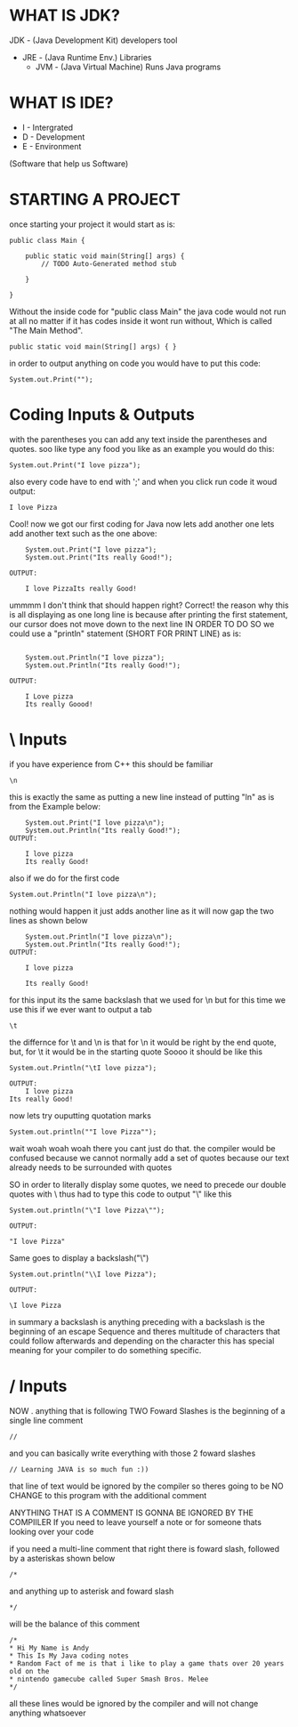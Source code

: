WHAT IS JDK?
===============
JDK - (Java Development Kit) developers tool
- JRE - (Java Runtime Env.) Libraries
	- JVM - (Java Virtual Machine) Runs Java programs


WHAT IS IDE?
===============
- I - Intergrated
- D - Development
- E - Environment

(Software that help us Software)


STARTING A PROJECT
=====================
once starting your project it would start as is:

```
public class Main {

	public static void main(String[] args) {
		// TODO Auto-Generated method stub

	}

}
```

Without the inside code for "public class Main" the java code would not run at all no matter if it has codes inside it wont run without, Which is called 
"The Main Method".

	public static void main(String[] args) { }

in order to output anything on code you would have to put this code:

	System.out.Print("");


Coding Inputs & Outputs
==========================

with the parentheses you can add any text inside the parentheses and quotes.
soo like type any food you like as an example you would do this:

	System.out.Print("I love pizza");

also every code have to end with ';'
and when you click run code
it woud output:

	I love Pizza

Cool!
now we got our first coding for Java
now lets add another one
lets
add another text such as the one above:

```
	System.out.Print("I love pizza");
	System.out.Print("Its really Good!");

OUTPUT:

	I love PizzaIts really Good!
```

ummmm
I don't think that should happen right?
Correct!
the reason why this is all displaying as one long line is because after printing the first statement, our cursor does not move down to the next line
IN ORDER TO DO SO
we could use a "println" statement (SHORT FOR PRINT LINE) as is:

```

	System.out.Println("I love pizza");
	System.out.Println("Its really Good!");

OUTPUT:
	
	I Love pizza
	Its really Goood!
```
\ Inputs
===========
if you have experience from C++ this should be familiar
```
\n
```
this is exactly the same as putting a new line instead of putting "ln" as is from the Example below:

```
	System.out.Print("I love pizza\n");
	System.out.Println("Its really Good!");
OUTPUT:

	I love pizza
	Its really Good!

```

also if we do for the first code 

	System.out.Println("I love pizza\n");

nothing would happen it just adds another line as it will now gap the two lines
as shown below

```
	System.out.Println("I love pizza\n");
	System.out.Println("Its really Good!");
OUTPUT:

	I love pizza

	Its really Good!

```

for this input its the same backslash that we used for \n but for this time we use this if we ever want to output a tab 

```
\t
```

the differnce for \t and \n is that for \n it would be right by the end quote, but, for \t it would be in the starting quote
Soooo it should be like this

```
System.out.Println("\tI love pizza");

OUTPUT:
	I love pizza
Its really Good!
```
now lets try ouputting quotation marks
```
System.out.println(""I love Pizza"");
```
wait woah woah woah there
you cant just do that.
the compiler would be confused because we cannot normally add a set of quotes because our text already needs to be surrounded with quotes

SO
in order to literally display some quotes, we need to precede our double quotes with \\
thus had to type this code to output "\\"
like this
```
System.out.println("\"I love Pizza\"");

OUTPUT:

"I love Pizza"
```
Same goes to display a backslash("\\")
```
System.out.println("\\I love Pizza");

OUTPUT:

\I love Pizza
```
in summary a backslash is anything preceding with a backslash is the beginning of an escape Sequence and theres multitude of characters that could follow afterwards and depending on the character
this has special meaning for your compiler to do something specific.

/ Inputs
==========

NOW
.
anything that is following TWO Foward Slashes is the beginning of a single line comment
```
//
```
and you can basically write everything with those 2 foward slashes
```
// Learning JAVA is so much fun :))
```
that line of text would be ignored by the compiler so theres going to be NO CHANGE to this program with the additional comment 

ANYTHING THAT IS A COMMENT IS GONNA BE IGNORED BY THE COMPIILER 
If you need to leave yourself a note or for someone thats looking over your code

if you need a multi-line comment that right there is foward slash, followed by a asteriskas shown below
```
/*
```
and anything up to asterisk and foward slash
```
*/
```
will be the balance of this comment
```
/*
* Hi My Name is Andy 
* This Is My Java coding notes
* Random Fact of me is that i like to play a game thats over 20 years old on the 
* nintendo gamecube called Super Smash Bros. Melee
*/
```
all these lines would be ignored by the compiler and will not change anything whatsoever
